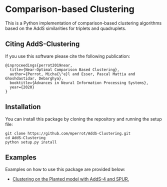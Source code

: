 # Comparison-based Clustering

This is a Python implementation of comparison-based clustering algorithms based on the AddS similarities for triplets and quadruplets.

## Citing AddS-Clustering

If you use this software please cite the following publication:
```
@inproceedings{perrot2019near,
  title={Near-Optimal Comparison Based Clustering},
  author={Perrot, Micha{\"e}l and Esser, Pascal Mattia and Ghoshdastidar, Debarghya},
  booktitle={Advances in Neural Information Processing Systems},
  year={2020}
}
```

## Installation

You can install this package by cloning the repository and running the setup file:
```
git clone https://github.com/mperrot/AddS-Clustering.git
cd AddS-Clustering
python setup.py install
```

## Examples

Examples on how to use this package are provided below:
- [Clustering on the Planted model with AddS-4 and SPUR.](https://github.com/mperrot/AddS-Clustering/blob/master/examples/planted.ipynb)